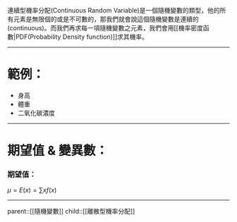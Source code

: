 連續型機率分配(Continuous Random Variable)是一個隨機變數的類型，他的所有元素是無限個的或是不可數的，那我們就會說這個隨機變數是連續的(continuous)。而我們再求每一項隨機變數之元素，我們會用[[機率密度函數|PDF(Probability Density function)]]求其機率。
- - -
# 範例：
- 身高
- 體重
- 二氧化碳濃度
- - - 
# 期望值 & 變異數：
### 期望值：
$\mu=E(x)=\sum xf(x)$
- - -
parent::[[隨機變數]]
child::[[離散型機率分配]]